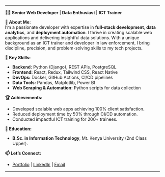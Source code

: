 
---

**👨‍💻 Senior Web Developer | Data Enthusiast | ICT Trainer**  

**🚀 About Me:**  
I’m a passionate developer with expertise in **full-stack development**, **data analytics**, and **deployment automation**. I thrive in creating scalable web applications and delivering insightful data solutions. With a unique background as an ICT trainer and developer in law enforcement, I bring discipline, precision, and problem-solving skills to my tech projects.  

**🔑 Key Skills:**  
- **Backend:** Python (Django), REST APIs, PostgreSQL  
- **Frontend:** React, Redux, Tailwind CSS, React Native  
- **DevOps:** Docker, GitHub Actions, CI/CD pipelines  
- **Data Tools:** Pandas, Matplotlib, Power BI  
- **Web Scraping & Automation:** Python scripts for data collection 

**🏆 Achievements:**  
- Developed scalable web apps achieving 100% client satisfaction.  
- Reduced deployment time by 50% through CI/CD automation.  
- Conducted impactful ICT training for 200+ trainees.  

**📖 Education:**  
- **B.Sc. in Information Technology**, Mt. Kenya University (2nd Class Upper).  

**📫 Let’s Connect:**  
- [Portfolio](https://pminnovest.com) | [LinkedIn](www.linkedin.com/in/pminnovest) | [Email](pminnovest@gmail.com)  

---  
